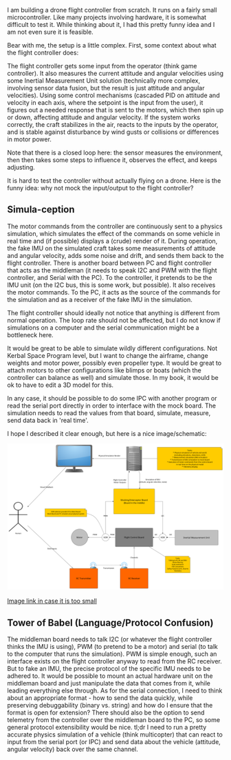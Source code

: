 I am building a drone flight controller from scratch. It runs on a fairly small
microcontroller. Like many projects involving hardware, it is somewhat
difficult to test it. While thinking about it, I had this pretty funny
idea and I am not even sure it is feasible.

Bear with me, the setup is a little complex. First, some context about what the
flight controller does:

The flight controller gets some input from the operator (think game
controller). It also measures the current attitude and angular velocities using
some Inertial Measurement Unit solution (technically more complex, involving
sensor data fusion, but the result is just attitude and angular  velocities).
Using some control mechanisms (cascaded PID on attitude and velocity in each
axis, where the setpoint is the input from the user), it figures out a needed
response that is sent to the motors, which then spin up or down, affecting
attitude and angular velocity. If the system works correctly, the craft
stabilizes in the air, reacts to the inputs by the operator, and is stable
against disturbance by wind gusts or collisions or differences in motor power.

Note that there is a closed loop here: the sensor measures the environment,
then then takes some steps to influence it, observes the effect, and keeps
adjusting.

It is hard to test the controller without actually flying on a drone. Here is
the funny idea: why not mock the input/output to the flight controller?

## Simula-ception

The motor commands from the controller are continuously sent to a physics
simulation, which simulates the effect of the commands on some vehicle in real
time and (if possible) displays a (crude) render of it. During operation, the
fake IMU on the simulated craft takes some measurements of attitude and angular
velocity, adds some noise and drift, and sends them back to the flight
controller. There is another board between PC and flight controller that acts
as the middleman (it needs to speak I2C and PWM with the flight controller, and
Serial with the PC). To the controller, it pretends to be the IMU unit (on the
I2C bus, this is some work, but possible). It also receives the motor commands.
To the PC, it acts as the source of the commands for the simulation and as a
receiver of the fake IMU in the simulation.

The flight controller should ideally not notice that anything is different from
normal operation. The loop rate should not be affected, but I do not know if
simulations on a computer and the serial communication might be a bottleneck
here.

It would be great to be able to simulate wildly different configurations. Not
Kerbal Space Program level, but I want to change the airframe, change weights
and motor power, possibly even propeller type. It would be great to attach
motors to other configurations like blimps or boats (which the controller can
balance as well) and simulate those. In my book, it would be ok to have to
edit a 3D model for this.

In any case, it should be possible to do some IPC with another program or read
the serial port directly in order to interface with the mock board. The
simulation needs to read the values from that board, simulate, measure, send
data back in 'real time'.

I hope I described it clear enough, but here is a nice image/schematic:

<img src="https://raw.githubusercontent.com/barafael/raPID/master/controller_simulator_test_rig.png" alt="schematic" class="inline"/>

[Image link in case it is too small](https://raw.githubusercontent.com/barafael/raPID/5d0a6826fd667db651619c629991c87a2e64a979/controller_simulator_test_rig.png)

## Tower of Babel (Language/Protocol Confusion)

The middleman board needs to talk I2C (or whatever the flight controller thinks
the IMU is using), PWM (to pretend to be a motor) and serial (to talk to the
computer that runs the simulation). PWM is simple enough, such an interface
exists on the flight controller anyway to read from the RC receiver. But to
fake an IMU, the precise protocol of the specific IMU needs to be adhered to.
It would be possible to mount an actual hardware unit on the middleman board
and just manipulate the data that comes from it, while leading everything else
through. As for the serial connection, I need to think about an appropriate
format - how to send the data quickly, while preserving debuggability (binary
vs. string) and how do I ensure that the format is open for extension? There
should also be the option to send telemetry from the controller over the
middleman board to the PC, so some general protocol extensibility would be
nice.  tl;dr I need to run a pretty accurate physics simulation of a vehicle
(think multicopter) that can react to input from the serial port (or IPC) and
send data about the vehicle (attitude, angular velocity) back over the same
channel.
